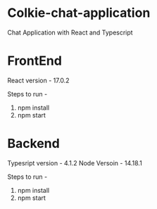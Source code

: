 # Colkie-chat-application
Chat Application with React and Typescript

# FrontEnd

React version - 17.0.2

Steps to run - 

1. npm install
2. npm start


# Backend

Typesript version - 4.1.2
Node Versoin - 14.18.1

Steps to run - 

1. npm install
2. npm start


